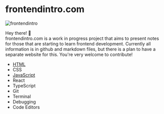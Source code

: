 # frontendintro.com 

![frontendintro](https://github.com/daugerdas/frontendintro.com/assets/14166408/fcd0a26a-6420-448d-a922-cba658d3a0b9)

Hey there! 👋 \
frontendintro.com is a work in progress project that aims to present notes for those that are starting to learn frontend development. Currently all information is in github and markdown files, but there is a plan to have a separate website for this. You're very welcome to contribute!

- [HTML](https://github.com/daugerdas/frontendintro.com/blob/main/html.md)
- CSS
- [JavaScript](https://github.com/daugerdas/frontendintro.com/blob/main/javascript.md)
- React
- TypeScript
- Git
- Terminal
- Debugging
- Code Editors
